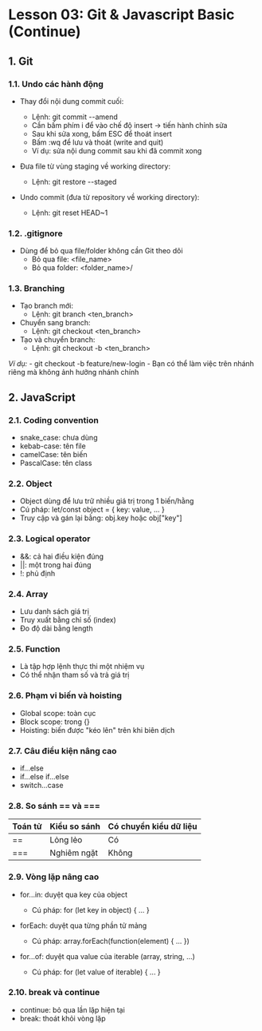 # Lesson 03: Git & Javascript Basic (Continue)

## 1. Git

### 1.1. Undo các hành động

- Thay đổi nội dung commit cuối:
    * Lệnh: git commit --amend
    * Cần bấm phím i để vào chế độ insert -> tiến hành chỉnh sửa
    * Sau khi sửa xong, bấm ESC để thoát insert
    * Bấm :wq để lưu và thoát (write and quit)
    * Ví dụ: sửa nội dung commit sau khi đã commit xong

- Đưa file từ vùng staging về working directory:
    * Lệnh: git restore --staged <file>

- Undo commit (đưa từ repository về working directory):
    * Lệnh: git reset HEAD~1

### 1.2. .gitignore

- Dùng để bỏ qua file/folder không cần Git theo dõi
    * Bỏ qua file: <file_name>
    * Bỏ qua folder: <folder_name>/

### 1.3. Branching

- Tạo branch mới:
    * Lệnh: git branch <ten_branch>
- Chuyển sang branch:
    * Lệnh: git checkout <ten_branch>
- Tạo và chuyển branch:
    * Lệnh: git checkout -b <ten_branch>

*Ví dụ:*
    - git checkout -b feature/new-login
    - Bạn có thể làm việc trên nhánh riêng mà không ảnh hưởng nhánh chính

## 2. JavaScript

### 2.1. Coding convention

- snake_case: chưa dùng
- kebab-case: tên file
- camelCase: tên biến
- PascalCase: tên class

### 2.2. Object

- Object dùng để lưu trữ nhiều giá trị trong 1 biến/hằng
- Cú pháp: let/const object = { key: value, ... }
- Truy cập và gán lại bằng: obj.key hoặc obj["key"]

### 2.3. Logical operator

- &&: cả hai điều kiện đúng
- ||: một trong hai đúng
- !: phủ định

### 2.4. Array

- Lưu danh sách giá trị
- Truy xuất bằng chỉ số (index)
- Đo độ dài bằng length

### 2.5. Function

- Là tập hợp lệnh thực thi một nhiệm vụ
- Có thể nhận tham số và trả giá trị

### 2.6. Phạm vi biến và hoisting

- Global scope: toàn cục
- Block scope: trong {}
- Hoisting: biến được "kéo lên" trên khi biên dịch

### 2.7. Câu điều kiện nâng cao

- if...else
- if...else if...else
- switch...case

### 2.8. So sánh == và ===

| Toán tử | Kiểu so sánh | Có chuyển kiểu dữ liệu |
| ------- | ------------ | ---------------------- |
| ==      | Lỏng lẻo     | Có                     |
| ===     | Nghiêm ngặt  | Không                  |

### 2.9. Vòng lặp nâng cao

- for...in: duyệt qua key của object  
    * Cú pháp: for (let key in object) { ... }

- forEach: duyệt qua từng phần tử mảng  
    * Cú pháp: array.forEach(function(element) { ... })

- for...of: duyệt qua value của iterable (array, string, ...)  
    * Cú pháp: for (let value of iterable) { ... }

### 2.10. break và continue

- continue: bỏ qua lần lặp hiện tại
- break: thoát khỏi vòng lặp